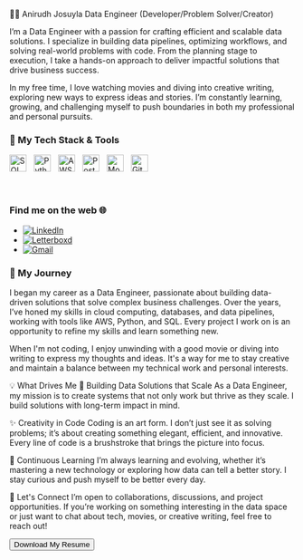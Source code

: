 <meta name="viewport" content="width=device-width, initial-scale=1.0">

👨‍💻 Anirudh Josuyla
Data Engineer (Developer/Problem Solver/Creator)

I’m a Data Engineer with a passion for crafting efficient and scalable data solutions. I specialize in building data pipelines, optimizing workflows, and solving real-world problems with code. From the planning stage to execution, I take a hands-on approach to deliver impactful solutions that drive business success.

In my free time, I love watching movies and diving into creative writing, exploring new ways to express ideas and stories. I’m constantly learning, growing, and challenging myself to push boundaries in both my professional and personal pursuits.


### 🔧 My Tech Stack & Tools

<img align="left" alt="SQL" width="30px" style="padding-right:10px;" src="https://cdn.jsdelivr.net/gh/devicons/devicon/icons/mysql/mysql-original.svg" />
<img align="left" alt="Python" width="30px" style="padding-right:10px;" src="https://cdn.jsdelivr.net/gh/devicons/devicon/icons/python/python-plain.svg" />
<img align="left" alt="AWS" width="30px" style="padding-right:10px;" src="https://cdn.jsdelivr.net/gh/devicons/devicon/icons/aws/aws-original.svg" />
<img align="left" alt="PostgreSQL" width="30px" style="padding-right:10px;" src="https://cdn.jsdelivr.net/gh/devicons/devicon/icons/postgresql/postgresql-original.svg" />
<img align="left" alt="MongoDB" width="30px" style="padding-right:10px;" src="https://cdn.jsdelivr.net/gh/devicons/devicon/icons/mongodb/mongodb-original.svg" />
<img align="left" alt="Git" width="30px" style="padding-right:10px;" src="https://cdn.jsdelivr.net/gh/devicons/devicon/icons/git/git-original.svg" />

<br>

<br><br> 

### Find me on the web 🌐

- [![LinkedIn](https://img.shields.io/badge/LinkedIn-0A66C2?style=for-the-badge&logo=linkedin&logoColor=white)](https://www.linkedin.com/in/anirudhjosuyla/)
- [![Letterboxd](https://img.shields.io/badge/Letterboxd-00B140?style=for-the-badge&logo=letterboxd&logoColor=white)](https://letterboxd.com/anirudh_josuyla)
- [![Gmail](https://img.shields.io/badge/Gmail-D14836?style=for-the-badge&logo=gmail&logoColor=white)](mailto:anirudhjosuyla29@gmail.com)




### 📝 My Journey
I began my career as a Data Engineer, passionate about building data-driven solutions that solve complex business challenges. Over the years, I’ve honed my skills in cloud computing, databases, and data pipelines, working with tools like AWS, Python, and SQL. Every project I work on is an opportunity to refine my skills and learn something new.

When I'm not coding, I enjoy unwinding with a good movie or diving into writing to express my thoughts and ideas. It's a way for me to stay creative and maintain a balance between my technical work and personal interests.

💡 What Drives Me
🚀 Building Data Solutions that Scale
As a Data Engineer, my mission is to create systems that not only work but thrive as they scale. I build solutions with long-term impact in mind.

✨ Creativity in Code
Coding is an art form. I don’t just see it as solving problems; it’s about creating something elegant, efficient, and innovative. Every line of code is a brushstroke that brings the picture into focus.

🌱 Continuous Learning
I’m always learning and evolving, whether it’s mastering a new technology or exploring how data can tell a better story. I stay curious and push myself to be better every day.

🎯 Let's Connect
I’m open to collaborations, discussions, and project opportunities. If you’re working on something interesting in the data space or just want to chat about tech, movies, or creative writing, feel free to reach out! 

<a href="https://drive.google.com/file/d/1e0k7PNQXjRJVXOhQ9XGWMb45F7ACeItU/view?usp=drive_link" download>
    <button class="download-btn">Download My Resume</button>
</a>


